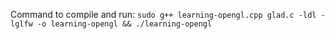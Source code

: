 Command to compile and run:
`sudo g++ learning-opengl.cpp glad.c -ldl -lglfw -o learning-opengl && ./learning-opengl`
